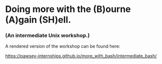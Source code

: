 # Doing more with the (B)ourne (A)gain (SH)ell.
### (An intermediate Unix workshop.)

A rendered version of the workshop can be found here:

https://pawsey-internships.github.io/more_with_bash/intermediate_bash/
